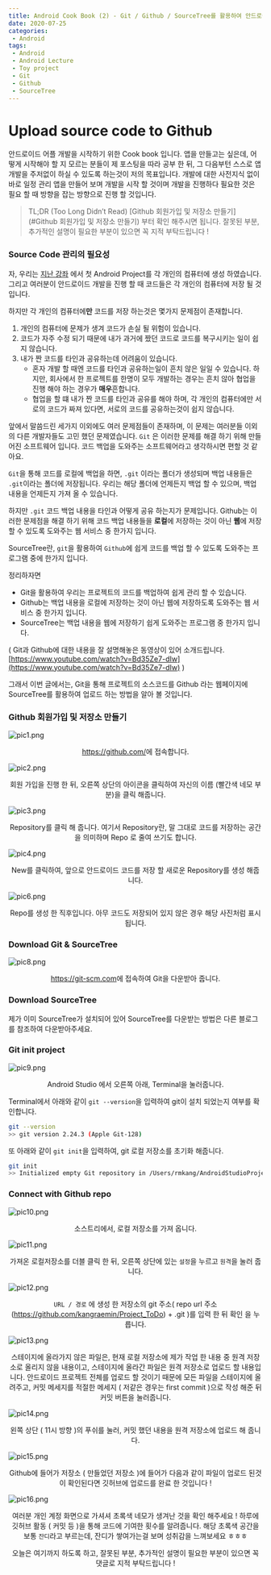 ```yaml
---
title: Android Cook Book (2) - Git / Github / SourceTree를 활용하여 안드로이드 코드 관리하기
date: 2020-07-25
categories:
 - Android
tags:
 - Android
 - Android Lecture
 - Toy project
 - Git
 - Github
 - SourceTree
---
```


# Upload source code to Github

안드로이드 어플 개발을 시작하기 위한 Cook book 입니다. 앱을 만들고는 싶은데, 어떻게 시작해야 할 지 모르는 분들이 제 포스팅을 따라 공부 한 뒤, 그 다음부턴 스스로 앱개발을 주저없이 하실 수 있도록 하는것이 저의 목표입니다. 개발에 대한 사전지식 없이 바로 일정 관리 앱을 만들어 보며 개발을 시작 할 것이며 개발을 진행하다 필요한 것은 필요 할 때 방향을 잡는 방향으로 진행 할 것입니다.

<!-- more -->

> TL;DR (Too Long Didn’t Read)
> [Github 회원가입 및 저장소 만들기](#Github 회원가입 및 저장소 만들기) 부터 확인 해주시면 됩니다.
> 잘못된 부분, 추가적인 설명이 필요한 부분이 있으면 꼭 지적 부탁드립니다 !

### Source Code 관리의 필요성

 자, 우리는 [지난 강좌](https://kangraemin.github.io/android/2020/07/23/Make-android-project/) 에서 첫 Android Project를 각 개인의 컴퓨터에 생성 하였습니다. 그리고 여러분이 안드로이드 개발을 진행 할 때 코드들은 각 개인의 컴퓨터에 저장 될 것입니다. 

 하지만 각 개인의 컴퓨터에**만** 코드를 저장 하는것은 몇가지 문제점이 존재합니다.

1. 개인의 컴퓨터에 문제가 생겨 코드가 손실 될 위험이 있습니다. 
2. 코드가 자주 수정 되기 때문에 내가 과거에 짰던 코드로 코드를 복구시키는 일이 쉽지 않습니다. 
3. 내가 짠 코드를 타인과 공유하는데 어려움이 있습니다. 
    - 혼자 개발 할 때엔 코드를 타인과 공유하는일이 흔치 않은 일일 수 있습니다. 하지만, 회사에서 한 프로젝트를 한명이 모두 개발하는 경우는 흔치 않아 협업을 진행 해야 하는 경우가 **매우**흔합니다.
    - 협업을 할 떄 내가 짠 코드를 타인과 공유를 해야 하며, 각 개인의 컴퓨터에만 서로의 코드가 짜져 있다면, 서로의 코드를 공유하는것이 쉽지 않습니다.

앞에서 말씀드린 세가지 이외에도 여러 문제점들이 존재하며, 이 문제는 여러분들 이외의 다른 개발자들도 고민 했던 문제였습니다. `Git` 은 이러한 문제를 해결 하기 위해 만들어진 소프트웨어 입니다. 코드 백업을 도와주는 소프트웨어라고 생각하시면 편할 것 같아요. 

`Git`을 통해 코드를 로컬에 백업을 하면, `.git` 이라는 폴더가 생성되며 백업 내용들은 `.git`이라는 폴더에 저장됩니다. 우리는 해당 폴더에 언제든지 백업 할 수 있으며, 백업 내용을 언제든지 가져 올 수 있습니다. 

하지만 `.git` 코드 백업 내용을 타인과 어떻게 공유 하는지가 문제입니다. Github는 이러한 문제점을 해결 하기 위해 코드 백업 내용들을 **로컬**에 저장하는 것이 아닌 **웹**에 저장할 수 있도록 도와주는 웹 서비스 중 한가지 입니다.

SourceTree란, `git`을 활용하여 `Github`에 쉽게 코드를 백업 할 수 있도록 도와주는 프로그램 중에 한가지 입니다. 

정리하자면

- Git을 활용하여 우리는 프로젝트의 코드를 백업하여 쉽게 관리 할 수 있습니다.
- Github는 백업 내용을 로컬에 저장하는 것이 아닌 웹에 저장하도록 도와주는 웹 서비스 중 한가지 입니다.
- SourceTree는 백업 내용을 웹에 저장하기 쉽게 도와주는 프로그램 중 한가지 입니다.

 ( Git과 Github에 대한 내용을 잘 설명해놓은 동영상이 있어 소개드립니다. [https://www.youtube.com/watch?v=Bd35Ze7-dIw](https://www.youtube.com/watch?v=Bd35Ze7-dIw) )

그래서 이번 글에서는, Git을 통해 프로젝트의 소스코드를 Github 라는 웹페이지에 SourceTree를 활용하여 업로드 하는 방법을 알아 볼 것입니다. 

### Github 회원가입 및 저장소 만들기

![pic1.png](/assets/images/posts/2020-07-25-Git-Github-SourceTree/pic1.png)<center><a href="https://github.com/">https://github.com/</a>에 접속합니다.</center>

![pic2.png](/assets/images/posts/2020-07-25-Git-Github-SourceTree/pic2.png)<center>회원 가입을 진행 한 뒤, 오른쪽 상단의 아이콘을 클릭하여 자신의 이름 (빨간색 네모 부분)을 클릭 해줍니다.</center>

![pic3.png](/assets/images/posts/2020-07-25-Git-Github-SourceTree/pic3.png)<center>Repository를 클릭 해 줍니다. 여기서 Repository란, 말 그대로 코드를 저장하는 공간을 의미하며 Repo 로 줄여 쓰기도 합니다. </center>

![pic4.png](/assets/images/posts/2020-07-25-Git-Github-SourceTree/pic4.png)<center>New를 클릭하여, 앞으로 안드로이드 코드를 저장 할 새로운 Repository를 생성 해줍니다.</center>

![pic6.png](/assets/images/posts/2020-07-25-Git-Github-SourceTree/pic6.png)<center>Repo를 생성 한 직후입니다. 아무 코드도 저장되어 있지 않은 경우 해당 사진처럼 표시됩니다.</center>

### Download Git & SourceTree 

![pic8.png](/assets/images/posts/2020-07-25-Git-Github-SourceTree/pic8.png)<center><a href="https://git-scm.com">https://git-scm.com</a>에 접속하여 Git을 다운받아 줍니다.</center>

### Download SourceTree

제가 이미 SourceTree가 설치되어 있어 SourceTree를 다운받는 방법은 다른 블로그를 참조하여 다운받아주세요. 

### Git init project

![pic9.png](/assets/images/posts/2020-07-25-Git-Github-SourceTree/pic9.png)<center>Android Studio 에서 오른쪽 아래, Terminal을 눌러줍니다.</center>

Terminal에서 아래와 같이 `git --version`을 입력하여 git이 설치 되었는지 여부를 확인합니다.

```bash
git --version
>> git version 2.24.3 (Apple Git-128)
```

또 아래와 같이 `git init`을 입력하여, git 로컬 저장소를 초기화 해줍니다. 

```bash
git init
>> Initialized empty Git repository in /Users/rmkang/AndroidStudioProjects/RaeminToDoApp/.git/
```

### Connect with Github repo

![pic10.png](/assets/images/posts/2020-07-25-Git-Github-SourceTree/pic10.png)<center>소스트리에서, 로컬 저장소를 가져 옵니다.</center>

![pic11.png](/assets/images/posts/2020-07-25-Git-Github-SourceTree/pic11.png)<center>가져온 로컬저장소를 더블 클릭 한 뒤, 오른쪽 상단에 있는 `설정`을 누르고 `원격`을 눌러 줍니다.</center>

![pic12.png](/assets/images/posts/2020-07-25-Git-Github-SourceTree/pic12.png)<center>`URL / 경로` 에 생성 한 저장소의 git 주소( repo url 주소 (https://github.com/kangraemin/Project_ToDo) + .git )를 입력 한 뒤 확인 을 누릅니다.</center>

![pic13.png](/assets/images/posts/2020-07-25-Git-Github-SourceTree/pic13.png)<center>스테이지에 올라가지 않은 파일은, 현재 로컬 저장소에 제가 작업 한 내용 중 원격 저장소로 올리지 않을 내용이고, 스테이지에 올라간 파일은 원격 저장소로 업로드 할 내용입니다. 안드로이드 프로젝트 전체를 업로드 할 것이기 때문에 모든 파일을 스테이지에 올려주고, 커밋 메세지를 적절한 메세지 ( 저같은 경우는 first commit )으로 작성 해준 뒤 커밋 버튼을 눌러줍니다.</center>

![pic14.png](/assets/images/posts/2020-07-25-Git-Github-SourceTree/pic14.png)<center>왼쪽 상단 ( 11시 방향 )의 푸쉬를 눌러, 커밋 했던 내용을 원격 저장소에 업로드 해 줍니다.</center>

![pic15.png](/assets/images/posts/2020-07-25-Git-Github-SourceTree/pic15.png)<center>Github에 들어가 저장소 ( 만들었던 저장소 )에 들어가 다음과 같이 파일이 업로드 된것이 확인된다면 깃허브에 업로드를 완료 한 것입니다 !</center>

![pic16.png](/assets/images/posts/2020-07-25-Git-Github-SourceTree/pic16.png)<center>여러분 개인 계정 화면으로 가셔셔 초록색 네모가 생겨난 것을 확인 해주세요 ! 하루에 깃허브 활동 ( 커밋 등 )을 통해 코드에 기여한 횟수를 알려줍니다. 해당 초록색 공간을 보통 `잔디`라고 부르는데, 잔디가 쌓여가는걸 보며 성취감을 느껴보세요 ㅎㅎㅎ</center>

<center>오늘은 여기까지 하도록 하고, 잘못된 부분, 추가적인 설명이 필요한 부분이 있으면 꼭 댓글로 지적 부탁드립니다 !</center>